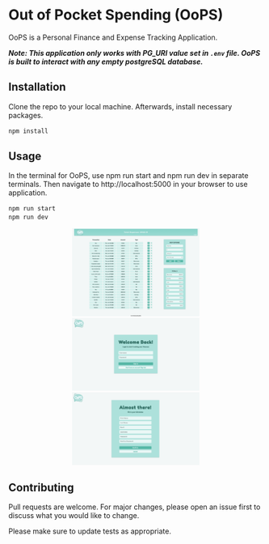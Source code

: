 # Out of Pocket Spending (OoPS)

OoPS is a Personal Finance and Expense Tracking Application.

**_Note: This application only works with PG_URI value set in `.env` file. OoPS is built to interact with any empty postgreSQL database._**

## Installation

Clone the repo to your local machine. Afterwards, install necessary packages.

```bash
npm install
```

## Usage

In the terminal for OoPS, use npm run start and npm run dev in separate terminals. Then navigate to http://localhost:5000 in your browser to use application.

```bash
npm run start
npm run dev
```

<div align="center">
    <img src="./public/Homepage.png" alt="homepage image" width="50%"/>
    <img src="./public/Login.png" alt="login image" width="50%"/>
    <img src="./public/Signup.png" alt="signup image" width="50%"/>
</div>

## Contributing

Pull requests are welcome. For major changes, please open an issue first to discuss what you would like to change.

Please make sure to update tests as appropriate.
